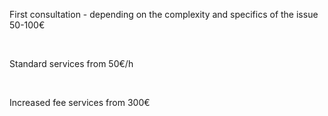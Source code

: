 First consultation - depending on the complexity and specifics of the issue <span>50-100€</span> 

<br/>

Standard services <span>from 50€/h</span>

<br/>

Increased fee services <span>from 300€</span>

